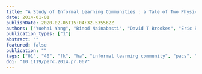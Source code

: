 ```yaml
---
title: "A Study of Informal Learning Communities : a Tale of Two Physics Courses"
date: 2014-01-01
publishDate: 2020-02-05T15:04:32.535562Z
authors: ["Yuehai Yang", "Binod Nainabasti", "David T Brookes", "Eric Brewe"]
publication_types: ["1"]
abstract: ""
featured: false
publication: ""
tags: ["01", "40", "fk", "ha", "informal learning community", "pacs", "pagerank centrality", "participation", "social network analysis"]
doi: "10.1119/perc.2014.pr.067"
---
```


